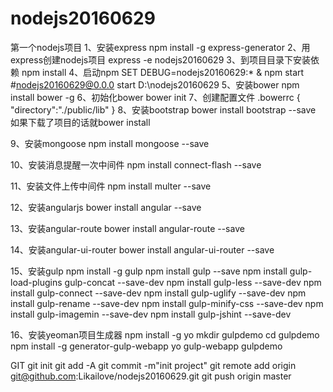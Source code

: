 # nodejs20160629
第一个nodejs项目
1、安装express
npm install -g express-generator
2、用express创建nodejs项目
express -e nodejs20160629
3、到项目目录下安装依赖
npm install
4、启动npm
SET DEBUG=nodejs20160629:* & npm start    #nodejs20160629@0.0.0 start D:\nodejs20160629
5、安装bower
npm install bower -g
6、初始化bower
bower init
7、创建配置文件
.bowerrc
{
  "directory":"./public/lib"
}
8、安装bootstrap
bower install bootstrap --save
如果下载了项目的话就bower install

9、安装mongoose
npm install mongoose --save

10、安装消息提醒一次中间件
npm install connect-flash --save

11、安装文件上传中间件
npm install multer --save

12、安装angularjs
bower install angular --save

13、安装angular-route
bower install angular-route --save

14、安装angular-ui-router
bower install angular-ui-router --save

15、安装gulp
npm install -g gulp
npm install gulp --save
npm install gulp-load-plugins gulp-concat --save-dev
npm install gulp-less --save-dev
npm install gulp-connect --save-dev
npm install gulp-uglify --save-dev
npm install gulp-rename --save-dev
npm install gulp-minify-css --save-dev
npm install gulp-imagemin --save-dev
npm install gulp-jshint --save-dev


16、安装yeoman项目生成器
npm install -g yo
mkdir gulpdemo
cd gulpdemo
npm install -g generator-gulp-webapp
yo gulp-webapp gulpdemo



GIT
git init
git add -A
git commit -m"init project"
git remote add origin git@github.com:Likailove/nodejs20160629.git
git push origin master
